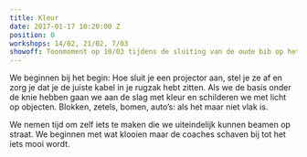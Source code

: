```yaml
---
title: Kleur
date: 2017-01-17 10:20:00 Z
position: 0
workshops: 14/02, 21/02, 7/03
showoff: Toonmoment op 10/03 tijdens de sluiting van de oude bib op het Zuid.
---
```


We beginnen bij het begin: Hoe sluit je een projector aan, stel je ze af en zorg je dat je de juiste kabel in je rugzak hebt zitten. Als we de basis onder de knie hebben gaan we aan de slag met kleur en schilderen we met licht op objecten. Blokken, zetels, bomen, auto’s: als het maar niet vlak is.

We nemen tijd om zelf iets te maken die we uiteindelijk kunnen beamen op straat. We beginnen met wat klooien maar de coaches schaven bij tot het iets mooi wordt.
